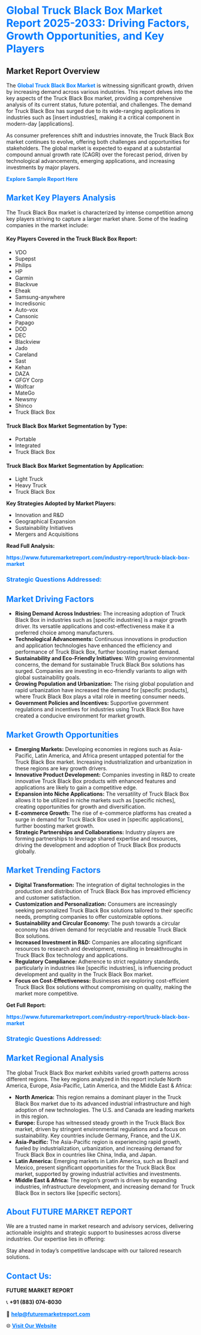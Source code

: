 <h1 style="color: #007BFF;">Global Truck Black Box Market Report 2025-2033: Driving Factors, Growth Opportunities, and Key Players</h1>

<section id="overview">
<h2>Market Report Overview</h2>
<p>The <a href="https://www.futuremarketreport.com/industry-report/truck-black-box-market" style="color: #007BFF; text-decoration: none;"><strong>Global Truck Black Box Market</strong></a> is witnessing significant growth, driven by increasing demand across various industries. This report delves into the key aspects of the Truck Black Box market, providing a comprehensive analysis of its current status, future potential, and challenges. The demand for Truck Black Box has surged due to its wide-ranging applications in industries such as [insert industries], making it a critical component in modern-day [applications].</p>
<p>As consumer preferences shift and industries innovate, the Truck Black Box market continues to evolve, offering both challenges and opportunities for stakeholders. The global market is expected to expand at a substantial compound annual growth rate (CAGR) over the forecast period, driven by technological advancements, emerging applications, and increasing investments by major players.</p>
</section>

<section id="overview">
<p><a href="https://www.futuremarketreport.com/request-sample/reportId=101610" style="color: #007BFF; text-decoration: none;"><strong>Explore Sample Report Here</strong></a></p>
</section>

<section id="key-players">
<h2 style="color: #007BFF;">Market Key Players Analysis</h2>
<p>The Truck Black Box market is characterized by intense competition among key players striving to capture a larger market share. Some of the leading companies in the market include:</p>
<h4>Key Players Covered in the Truck Black Box Report:</h4>
<ul><li>VDO</li><li>Supepst</li><li>Philips</li><li>HP</li><li>Garmin</li><li>Blackvue</li><li>Eheak</li><li>Samsung-anywhere</li><li>Incredisonic</li><li>Auto-vox</li><li>Cansonic</li><li>Papago</li><li>DOD</li><li>DEC</li><li>Blackview</li><li>Jado</li><li>Careland</li><li>Sast</li><li>Kehan</li><li>DAZA</li><li>GFGY Corp</li><li>Wolfcar</li><li>MateGo</li><li>Newsmy</li><li>Shinco</li><li>Truck Black Box</li></ul>
<h4>Truck Black Box Market Segmentation by Type:</h4>
<ul><li>Portable</li><li>Integrated</li><li>Truck Black Box</li></ul>

<h4>Truck Black Box Market Segmentation by Application:</h4>
<ul><li>Light Truck</li><li>Heavy Truck</li><li>Truck Black Box</li></ul>
<p><strong>Key Strategies Adopted by Market Players:</strong></p>
<ul>
<li>Innovation and R&D</li>
<li>Geographical Expansion</li>
<li>Sustainability Initiatives</li>
<li>Mergers and Acquisitions</li>
</ul>
</section>

<section>
<p><strong>Read Full Analysis: </strong></p><a href="https://www.futuremarketreport.com/industry-report/truck-black-box-market" style="color: #007BFF; text-decoration: none;"><strong>https://www.futuremarketreport.com/industry-report/truck-black-box-market</strong></a>
<h3 style="color: #007BFF;">Strategic Questions Addressed:</h3>
</section>

<section id="driving-factors">
<h2 style="color: #007BFF;">Market Driving Factors</h2>
<ul>
<li><strong>Rising Demand Across Industries:</strong> The increasing adoption of Truck Black Box in industries such as [specific industries] is a major growth driver. Its versatile applications and cost-effectiveness make it a preferred choice among manufacturers.</li>
<li><strong>Technological Advancements:</strong> Continuous innovations in production and application technologies have enhanced the efficiency and performance of Truck Black Box, further boosting market demand.</li>
<li><strong>Sustainability and Eco-Friendly Initiatives:</strong> With growing environmental concerns, the demand for sustainable Truck Black Box solutions has surged. Companies are investing in eco-friendly variants to align with global sustainability goals.</li>
<li><strong>Growing Population and Urbanization:</strong> The rising global population and rapid urbanization have increased the demand for [specific products], where Truck Black Box plays a vital role in meeting consumer needs.</li>
<li><strong>Government Policies and Incentives:</strong> Supportive government regulations and incentives for industries using Truck Black Box have created a conducive environment for market growth.</li>
</ul>
</section>

<section id="growth-opportunities">
<h2 style="color: #007BFF;">Market Growth Opportunities</h2>
<ul>
<li><strong>Emerging Markets:</strong> Developing economies in regions such as Asia-Pacific, Latin America, and Africa present untapped potential for the Truck Black Box market. Increasing industrialization and urbanization in these regions are key growth drivers.</li>
<li><strong>Innovative Product Development:</strong> Companies investing in R&D to create innovative Truck Black Box products with enhanced features and applications are likely to gain a competitive edge.</li>
<li><strong>Expansion into Niche Applications:</strong> The versatility of Truck Black Box allows it to be utilized in niche markets such as [specific niches], creating opportunities for growth and diversification.</li>
<li><strong>E-commerce Growth:</strong> The rise of e-commerce platforms has created a surge in demand for Truck Black Box used in [specific applications], further boosting market growth.</li>
<li><strong>Strategic Partnerships and Collaborations:</strong> Industry players are forming partnerships to leverage shared expertise and resources, driving the development and adoption of Truck Black Box products globally.</li>
</ul>
</section>

<section id="trending-factors">
<h2 style="color: #007BFF;">Market Trending Factors</h2>
<ul>
<li><strong>Digital Transformation:</strong> The integration of digital technologies in the production and distribution of Truck Black Box has improved efficiency and customer satisfaction.</li>
<li><strong>Customization and Personalization:</strong> Consumers are increasingly seeking personalized Truck Black Box solutions tailored to their specific needs, prompting companies to offer customizable options.</li>
<li><strong>Sustainability and Circular Economy:</strong> The push towards a circular economy has driven demand for recyclable and reusable Truck Black Box solutions.</li>
<li><strong>Increased Investment in R&D:</strong> Companies are allocating significant resources to research and development, resulting in breakthroughs in Truck Black Box technology and applications.</li>
<li><strong>Regulatory Compliance:</strong> Adherence to strict regulatory standards, particularly in industries like [specific industries], is influencing product development and quality in the Truck Black Box market.</li>
<li><strong>Focus on Cost-Effectiveness:</strong> Businesses are exploring cost-efficient Truck Black Box solutions without compromising on quality, making the market more competitive.</li>
</ul>
</section>

<section>
<p><strong>Get Full Report: </strong></p><a href="https://www.futuremarketreport.com/industry-report/truck-black-box-market" style="color: #007BFF; text-decoration: none;"><strong>https://www.futuremarketreport.com/industry-report/truck-black-box-market</strong></a>
<h3 style="color: #007BFF;">Strategic Questions Addressed:</h3>
</section>


<section id="regional-analysis">
<h2 style="color: #007BFF;">Market Regional Analysis</h2>
<p>The global Truck Black Box market exhibits varied growth patterns across different regions. The key regions analyzed in this report include North America, Europe, Asia-Pacific, Latin America, and the Middle East & Africa:</p>
<ul>
<li><strong>North America:</strong> This region remains a dominant player in the Truck Black Box market due to its advanced industrial infrastructure and high adoption of new technologies. The U.S. and Canada are leading markets in this region.</li>
<li><strong>Europe:</strong> Europe has witnessed steady growth in the Truck Black Box market, driven by stringent environmental regulations and a focus on sustainability. Key countries include Germany, France, and the U.K.</li>
<li><strong>Asia-Pacific:</strong> The Asia-Pacific region is experiencing rapid growth, fueled by industrialization, urbanization, and increasing demand for Truck Black Box in countries like China, India, and Japan.</li>
<li><strong>Latin America:</strong> Emerging markets in Latin America, such as Brazil and Mexico, present significant opportunities for the Truck Black Box market, supported by growing industrial activities and investments.</li>
<li><strong>Middle East & Africa:</strong> The region’s growth is driven by expanding industries, infrastructure development, and increasing demand for Truck Black Box in sectors like [specific sectors].</li>
</ul>
</section>

<footer>
<h2 style="color: #007BFF;">About FUTURE MARKET REPORT</h2>
<p>We are a trusted name in market research and advisory services, delivering actionable insights and strategic support to businesses across diverse industries. Our expertise lies in offering:</p>

<p>Stay ahead in today’s competitive landscape with our tailored research solutions.</p>

<h2 style="color: #007BFF;">Contact Us:</h2>
<p><strong>FUTURE MARKET REPORT</strong></p>
<p>📞 <strong>+91 (883) 074-8030</strong></p>
<p>📧 <strong><a href="mailto:help@futuremarketreport.com" style="color: #007BFF;">help@futuremarketreport.com</a></strong></p>
<p>🌐 <strong><a href="https://www.futuremarketreport.com/" style="color: #007BFF;">Visit Our Website</a></strong></p>
</footer>